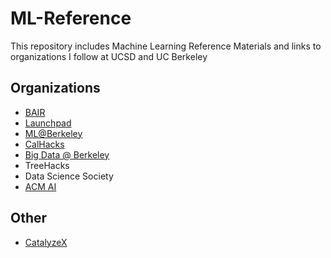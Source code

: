 # ML-Reference
This repository includes Machine Learning Reference Materials and links to organizations I follow 
at UCSD and UC Berkeley

## Organizations
* [BAIR](https://bair.berkeley.edu/blog/?refresh=1)
* [Launchpad](https://launchpad.berkeley.edu/projects/)
* [ML@Berkeley](https://ml.berkeley.edu/)
* [CalHacks](https://www.calhacks.io/)
* [Big Data @ Berkeley](https://bd.berkeley.edu/)
* TreeHacks
* Data Science Society
* [ACM AI](https://ai.acmucsd.com/)

## Other
* [CatalyzeX](https://www.catalyzex.com/paper/arxiv:1901.03915)
